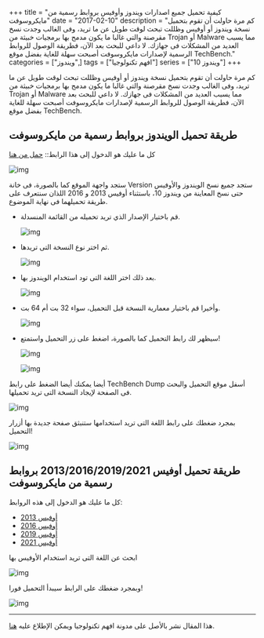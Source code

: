 +++
title = "كيفية تحميل جميع اصدارات ويندوز وأوفيس بروابط رسمية من مايكروسوفت"
date = "2017-02-10"
description = "كم مرة حاولت أن تقوم بتحميل نسخة ويندوز أو أوفيس وظللت تبحث لوقت طويل عن ما تريد، وفى الغالب وجدت نسخ مقرصنة والتي غالبا ما يكون مدمج بها برمجيات خبيثة من Trojan أو Malware مما يسبب العديد من المشكلات فى جهازك. لا داعي للبحث بعد الآن، فطريقة الوصول للروابط الرسمية لإصدارات مايكروسوفت أصبحت سهلة للغاية بفضل موقع TechBench."
categories = ["ويندوز",]
tags = ["افهم تكنولوجيا"]
series = ["ويندوز 10"]
+++

كم مرة حاولت أن تقوم بتحميل نسخة ويندوز أو أوفيس وظللت تبحث لوقت طويل عن ما تريد، وفى الغالب وجدت نسخ مقرصنة والتي غالبا ما يكون مدمج بها برمجيات خبيثة من Trojan أو Malware مما يسبب العديد من المشكلات فى جهازك. لا داعي للبحث بعد الآن، فطريقة الوصول للروابط الرسمية لإصدارات مايكروسوفت أصبحت سهلة للغاية بفضل موقع TechBench.

## طريقة تحميل الويندوز بروابط رسمية من مايكروسوفت

كل ما عليك هو الدخول إلى هذا الرابط:: [حمل من هنا](https://tb.rg-adguard.net/public.php)

![img](images/1.jpg)

ستجد واجهة الموقع كما بالصورة، فى خانة Version ستجد جميع نسخ الويندوز والأوفيس حتى نسخ المعاينة من ويندوز 10، باستثناء أوفيس 2013 و 2016 اللذان سنتعرف على طريقة تحميلهما فى نهاية الموضوع.

-   قم باختيار الإصدار الذي تريد تحميله من القائمة المنسدلة.

    ![img](images/2.jpg)

-   ثم اختر نوع النسخة التى تريدها.

    ![img](images/3.jpg)

-   بعد ذلك اختر اللغة التى تود استخدام الويندوز بها.

    ![img](images/4.jpg)

-   وأخيرا قم باختيار معمارية النسخة قبل التحميل، سواء 32 بت أم 64 بت.

    ![img](images/5.jpg)

-   سيظهر لك رابط التحميل كما بالصورة، اضغط على زر التحميل واستمتع!

    ![img](images/6.jpg)

    ![img](images/7.jpg)

أيضا يمكنك أيضا الضغط على رابط TechBench Dump أسفل موقع التحميل والبحث فى الصفحة لإيجاد النسخة التى تريد تحميلها.

![img](images/8.jpg)

بمجرد ضغطك على رابط اللغة التى تريد استخدامها ستنبثق صفحة جديدة بها أزرار التحميل!

![img](images/9.jpg)

## طريقة تحميل أوفيس 2013/2016/2019/2021 بروابط رسمية من مايكروسوفت

كل ما عليك هو الدخول إلى هذه الروابط:

-   [أوفيس 2013](http://bit.ly/Office2013DownloadET)
-   [أوفيس 2016](http://bit.ly/Office2016DownloadET)
-   [أوفيس 2019](https://www.heidoc.net/joomla/technology-science/microsoft/82-office-2019-direct-download-links)
-   [أوفيس 2021](https://www.heidoc.net/joomla/technology-science/microsoft/16-office-2021-direct-download-links)

ابحث عن اللغة التى تريد استخدام الأوفيس بها

![img](images/10.jpg)

وبمجرد ضغطك على الرابط سيبدأ التحميل فورا!

![img](images/11.jpg)

---

هذا المقال نشر باﻷصل على مدونة افهم تكنولوجيا ويمكن الإطلاع عليه [هنا](https://efhamtechnology.blogspot.com/2017/02/Windows-Office-Download-Official-Links.html).
